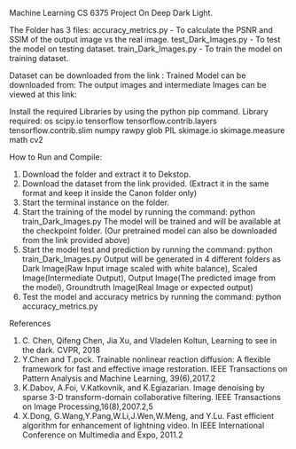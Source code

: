 Machine Learning CS 6375 Project
On Deep Dark Light.


The Folder has 3 files:
accuracy_metrics.py - To calculate the PSNR and SSIM of the output image vs the real image.
test_Dark_Images.py - To test the model on testing dataset.
train_Dark_Images.py - To train the model on training dataset.

Dataset can be downloaded from the link : 
Trained Model can be downloaded from: 
The output images and intermediate Images can be viewed at this link:

Install the required Libraries by using the python pip command.
Library required:
os
scipy.io
tensorflow
tensorflow.contrib.layers
tensorflow.contrib.slim
numpy
rawpy
glob
PIL
skimage.io
skimage.measure
math
cv2

How to Run and Compile:
1. Download the folder and extract it to Dekstop.
2. Download the dataset from the link provided. (Extract it in the same format and keep it inside the Canon folder only)
3. Start the terminal instance on the folder.
4. Start the training of the model by running the command: python train_Dark_Images.py
The model will be trained and will be available at the checkpoint folder. (Our pretrained model can also be downloaded from the link provided above)
5. Start the model test and prediction by running the command: python train_Dark_Images.py
Output will be generated in 4 different folders as Dark Image(Raw Input image scaled with white balance), Scaled Image(Intermediate Output), Output Image(The predicted image from the model), Groundtruth Image(Real Image or expected output)
6. Test the model and accuracy metrics by running the command: python accuracy_metrics.py


References
1.	C. Chen, Qifeng Chen, Jia Xu, and Vladelen Koltun, Learning to see in the dark. CVPR, 2018
2.	Y.Chen and T.pock. Trainable nonlinear reaction diffusion: A flexible framework for fast and effective image restoration. IEEE Transactions on Pattern Analysis and Machine Learning, 39(6),2017.2
3.	K.Dabov, A.Foi, V.Katkovnik, and K.Egiazarian. Image denoising by sparse 3-D transform-domain collaborative filtering. IEEE Transactions on Image Processing,16(8),2007.2,5
4.	X.Dong, G.Wang,Y.Pang,W.Li,J.Wen,W.Meng, and Y.Lu. Fast efficient algorithm for enhancement of lightning video. In IEEE International Conference on Multimedia and Expo, 2011.2
